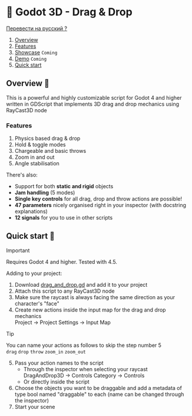 # 🦥 Godot 3D - Drag & Drop

[Перевести на русский ?](PROCHTI.md)

1. [Overview](#overview-dart)
1. [Features](#features)
1. [Showcase](README.md) `Coming`
1. [Demo](README.md) `Coming`
1. [Quick start](#quick-start-ocean)

## Overview :dart:

This is a powerful and highly customizable script for Godot 4 and higher written in GDScript that implements 3D drag and drop mechanics using RayCast3D node

### Features
1. Physics based drag & drop
1. Hold & toggle modes
1. Chargeable and basic throws
1. Zoom in and out
1. Angle stabilisation

There's also:

- Support for both **static and rigid** objects
- **Jam handling** (5 modes)
- **Single key controls** for all drag, drop and throw actions are possible!
- **47 parameters** nicely organised right in your inspector (with docstring explanations)
- **12 signals** for you to use in other scripts

## Quick start :ocean:

> [!IMPORTANT]
> Requires Godot 4 and higher. Tested with 4.5.

Adding to your project:
1. Download [drag_and_drop.gd](./source/drag_and_drop.gd) and add it to your project
1. Attach this script to any RayCast3D node
1. Make sure the raycast is always facing the same direction as your character's "face"
1. Create new actions inside the input map for the drag and drop mechanics<br>
Project → Project Settings → Input Map<br>

> [!TIP]
> You can name your actions as follows to skip the step number 5<br>
> `drag` `drop` `throw` `zoom_in` `zoom_out`

5. Pass your action names to the script<br>
    - Through the inspector when selecting your raycast<br>
    DragAndDrop3D → Controls Category →  Controls
    - Or directly inside the script
5. Choose the objects you want to be draggable and add a metadata of type bool named "draggable" to each (name can be changed through the inspector)
5. Start your scene
